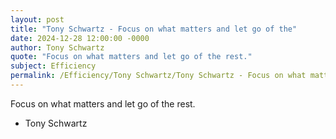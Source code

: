 ```yaml
---
layout: post
title: "Tony Schwartz - Focus on what matters and let go of the"
date: 2024-12-28 12:00:00 -0000
author: Tony Schwartz
quote: "Focus on what matters and let go of the rest."
subject: Efficiency
permalink: /Efficiency/Tony Schwartz/Tony Schwartz - Focus on what matters and let go of the
---
```


Focus on what matters and let go of the rest.

- Tony Schwartz
